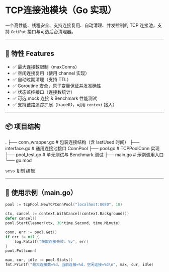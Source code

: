 # TCP连接池模块（Go 实现）

一个高性能、线程安全、支持连接复用、自动清理、并发控制的 TCP 连接池，支持 `Get`/`Put` 接口与可选后台清理器。

---

## 🚀 特性 Features

- ✅ 最大连接数限制（maxConns）
- ✅ 空闲连接复用（使用 channel 实现）
- ✅ 自动过期清理（支持 TTL）
- ✅ Goroutine 安全，原子变量保证并发准确性
- ✅ 状态监控接口（连接数统计）
- ✅ 可选 mock 连接 & Benchmark 性能测试
- ✅ 支持链路追踪扩展（traceID，可用 `context` 接入）

---

## 📦 项目结构

.
├── conn_wrapper.go # 包装连接结构（含 lastUsed 时间）
├── interface.go # 通用连接池接口 ConnPool
├── pool.go # TCPPoolConn 实现
├── pool_test.go # 单元测试与 Benchmark 测试
├── main.go # 示例调用入口
└── go.mod

scss
复制
编辑

---

## 🧪 使用示例（main.go）

```go
pool := tcpPool.NewTCPConnPool("localhost:8080", 10)

ctx, cancel := context.WithCancel(context.Background())
defer cancel()
pool.StartCleaner(ctx, 30*time.Second, time.Minute)

conn, err := pool.Get()
if err != nil {
	log.Fatalf("获取连接失败: %v", err)
}
pool.Put(conn)

max, cur, idle := pool.Stats()
fmt.Printf("最大连接数=%d，当前连接=%d，空闲连接=%d\n", max, cur, idle)
```